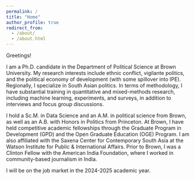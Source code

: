 ```yaml
---
permalink: /
title: "Home"
author_profile: true
redirect_from: 
  - /about/
  - /about.html
---
```


Greetings!

I am a Ph.D. candidate in the Department of Political Science at Brown University. My research interests include ethnic conflict, vigilante politics, and the political economy of development (with some spillover into IPE). Regionally, I specialize in South Asian politics. In terms of methodology, I have substantial training in quantitative and mixed-methods research, including machine learning, experiments, and surveys, in addition to interviews and focus group discussions. 

I hold a Sc.M. in Data Science and an A.M. in political science from Brown, as well as an A.B. with Honors in Politics from Princeton. At Brown, I have held competitive academic fellowships through the Graduate Program in Development (GPD) and the Open Graduate Education (OGE) Program. I am also affiliated with the Saxena Center for Contemporary South Asia at the Watson Institute for Public & International Affairs. Prior to Brown, I was a Clinton Fellow with the American India Foundation, where I worked in community-based journalism in India. 

I will be on the job market in the 2024-2025 academic year. 
